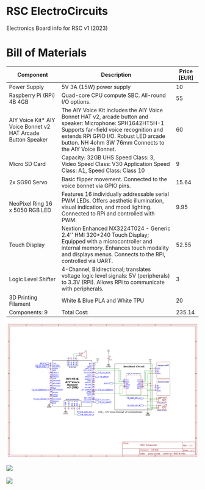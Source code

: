 # RSC ElectroCircuits
Electronics Board info for RSC v1 (2023)


# Bill of Materials

|Component                                                                |Description                                                                                                                                                                                                                                                       |Price [EUR]|
|-------------------------------------------------------------------------|------------------------------------------------------------------------------------------------------------------------------------------------------------------------------------------------------------------------------------------------------------------|-----------|
|Power Supply                                                             |5V 3A (15W) power supply                                                                                                                                                                                                                                          |10         |
|Raspberry Pi (RPi) 4B 4GB                                                |Quad-core CPU compute SBC. All-round I/O options.                                                                                                                                                                                                                 |55         |
|AIY Voice Kit*  AIY Voice Bonnet v2 HAT         Arcade Button     Speaker|The AIY Voice Kit includes the AIY Voice Bonnet HAT v2, arcade button and speaker:  Microphone: SPH1642HT5H-1  Supports far-field voice recognition and extends RPi GPIO I/O.     Robust LED arcade button.     NH 4ohm 3W 76mm  Connects to the AIY Voice Bonnet.|60         |
|Micro SD Card                                                            |Capacity: 32GB  UHS Speed Class: 3, Video Speed Class: V30  Application Speed Class: A1, Speed Class: Class 10                                                                                                                                                    |9          |
|2x SG90 Servo                                                            |Basic flipper movement.  Connected to the voice bonnet via GPIO pins.                                                                                                                                                                                             |15.64      |
|NeoPixel Ring  16 x 5050 RGB LED                                         |Features 16 individually addressable serial PWM LEDs.  Offers aesthetic illumination, visual indication, and mood lighting.  Connected to RPi and controlled with PWM.                                                                                            |9.95       |
|Touch Display                                                            |Nextion Enhanced NX3224T024 - Generic 2.4'' HMI 320*240 Touch Display;  Equipped with a microcontroller and internal memory.   Enhances touch modality and displays menus.   Connects to the RPi, controlled via UART.                                            |52.55      |
|Logic Level Shifter                                                      |4-Channel, Bidirectional; translates voltage logic level signals:  5V (peripherals) to 3.3V (RPi). Allows RPi to communicate with peripherals.                                                                                                                    |3          |
|3D Printing Filament                                                     |White & Blue PLA and White TPU                                                                                                                                                                                                                                    |20         |
|Components: 9                                                            |Total Cost:                                                                                                                                                                                                                                                       |235.14     |

![](https://github.com/RobotStudyCompanion/RSC2023/blob/main/ElectroCircuits/Updated_Schematic_Oct2023.png)

![](https://github.com/RobotStudyCompanion/RSC2023/blob/main/ElectroCircuits/breakoutboard_dev.PNG)

![](https://github.com/RobotStudyCompanion/RSC2023/blob/main/ElectroCircuits/current_dev.PNG)
